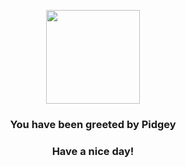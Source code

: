 <p align="center">
    <img src="https://raw.githubusercontent.com/PokeAPI/sprites/master/sprites/pokemon/16.png" width="150" height="150">
</p>
<h3 align="center">You have been greeted by  <b>Pidgey</b></h3>
<h3 align="center">Have a nice day!</h3>
